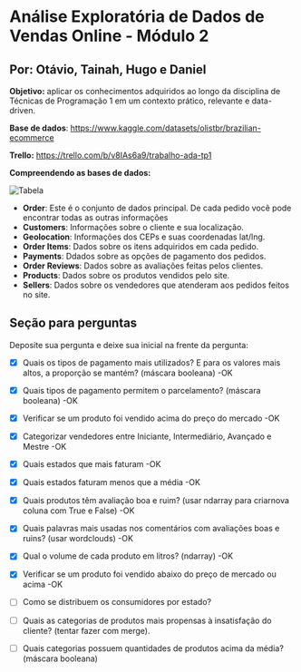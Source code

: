 # Análise Exploratória de Dados de Vendas Online - Módulo 2

## Por: Otávio, Tainah, Hugo e Daniel

**Objetivo:** aplicar os
conhecimentos adquiridos ao longo da disciplina de Técnicas de Programação 1 em
um contexto prático, relevante e data-driven.

**Base de dados**: https://www.kaggle.com/datasets/olistbr/brazilian-ecommerce

**Trello:** https://trello.com/b/v8IAs6a9/trabalho-ada-tp1

**Compreendendo as bases de dados:**

![Tabela](https://github.com/OtavioSotnas/AnaliseExploratoria-ADA-Santander/assets/142911747/47beffb2-ed6b-44ff-ad7c-9899aa5b7cbe)


- **Order**: Este é o conjunto de dados principal. De cada pedido você pode encontrar todas as outras informações
- **Customers**: Informações sobre o cliente e sua localização.
- **Geolocation**: Informações dos CEPs e suas coordenadas lat/lng.
- **Order Items**: Dados sobre os itens adquiridos em cada pedido.
- **Payments**: Ddados sobre as opções de pagamento dos pedidos.
- **Order Reviews**: Dados sobre as avaliações feitas pelos clientes.
- **Products**: Dados sobre os produtos vendidos pelo site.
- **Sellers**: Dados sobre os vendedores que atenderam aos pedidos feitos no site.
 
 
 ## Seção para perguntas 
Deposite sua pergunta e deixe sua inicial na frente da pergunta:
- [x] Quais os tipos de pagamento mais utilizados? E para os valores mais altos, a proporção se mantém? (máscara booleana) -OK
- [x] Quais tipos de pagamento permitem o parcelamento? (máscara booleana) -OK
- [x] Verificar se um produto foi vendido acima do preço do mercado -OK
- [x] Categorizar vendedores entre Iniciante, Intermediário, Avançado e Mestre -OK
- [x] Quais estados que mais faturam -OK
- [x] Quais estados faturam menos que a média -OK
- [x] Quais produtos têm avaliação boa e ruim? (usar ndarray para criarnova coluna com True e False) -OK
- [x] Quais palavras mais usadas nos comentários com avaliações boas e ruins? (usar wordclouds) -OK
- [x]  Qual o volume de cada produto em litros? (ndarray) -OK
- [x] Verificar se um produto foi vendido abaixo do preço de mercado ou acima -OK
- [ ] Como se distribuem os consumidores por estado?
- [ ] Quais as categorias de produtos mais propensas à insatisfação do cliente? (tentar fazer com merge).
- [ ] Quais categorias possuem quantidades de produtos acima da média? (máscara booleana)

